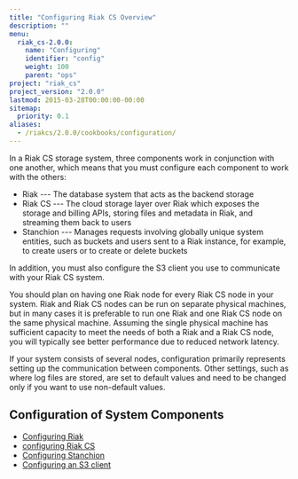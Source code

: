 ```yaml
---
title: "Configuring Riak CS Overview"
description: ""
menu:
  riak_cs-2.0.0:
    name: "Configuring"
    identifier: "config"
    weight: 100
    parent: "ops"
project: "riak_cs"
project_version: "2.0.0"
lastmod: 2015-03-28T00:00:00-00:00
sitemap:
  priority: 0.1
aliases:
  - /riakcs/2.0.0/cookbooks/configuration/
---
```


In a Riak CS storage system, three components work in conjunction with one another, which means that you must configure each component to work with the others:

* Riak --- The database system that acts as the backend storage
* Riak CS --- The cloud storage layer over Riak which exposes the storage and billing APIs, storing files and metadata in Riak, and streaming them back to users
* Stanchion --- Manages requests involving globally unique system entities, such as buckets and users sent to a Riak instance, for example, to create users or to create or delete buckets

In addition, you must also configure the S3 client you use to communicate with your Riak CS system.

You should plan on having one Riak node for every Riak CS node in your system. Riak and Riak CS nodes can be run on separate physical machines, but in many cases it is preferable to run one Riak and one Riak CS node on the same physical machine. Assuming the single physical machine has sufficient capacity to meet the needs of both a Riak and a Riak CS node, you will typically see better performance due to reduced network latency.

If your system consists of several nodes, configuration primarily represents setting up the communication between components. Other settings, such as where log files are stored, are set to default values and need to be changed only if you want to use non-default values.

## Configuration of System Components

* [Configuring Riak]({{<baseurl>}}riak/cs/2.0.0/cookbooks/configuration/riak-for-cs)
* [configuring Riak CS]({{<baseurl>}}riak/cs/2.0.0/cookbooks/configuration/riak-cs)
* [Configuring Stanchion]({{<baseurl>}}riak/cs/2.0.0/cookbooks/configuration/stanchion)
* [Configuring an S3 client]({{<baseurl>}}riak/cs/2.0.0/cookbooks/configuration/s3-client)
